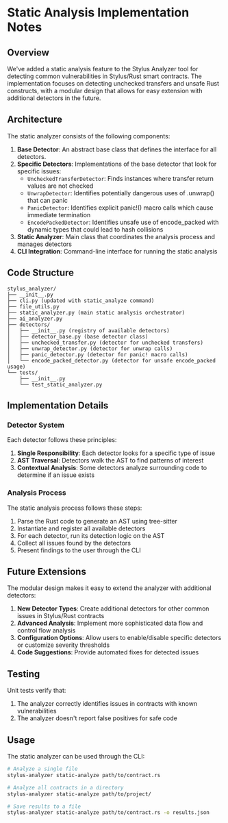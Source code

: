 # Static Analysis Implementation Notes

## Overview

We've added a static analysis feature to the Stylus Analyzer tool for detecting common vulnerabilities in Stylus/Rust smart contracts. The implementation focuses on detecting unchecked transfers and unsafe Rust constructs, with a modular design that allows for easy extension with additional detectors in the future.

## Architecture

The static analyzer consists of the following components:

1. **Base Detector**: An abstract base class that defines the interface for all detectors.
2. **Specific Detectors**: Implementations of the base detector that look for specific issues:
   - `UncheckedTransferDetector`: Finds instances where transfer return values are not checked
   - `UnwrapDetector`: Identifies potentially dangerous uses of .unwrap() that can panic
   - `PanicDetector`: Identifies explicit panic!() macro calls which cause immediate termination
   - `EncodePackedDetector`: Identifies unsafe use of encode_packed with dynamic types that could lead to hash collisions
3. **Static Analyzer**: Main class that coordinates the analysis process and manages detectors
4. **CLI Integration**: Command-line interface for running the static analysis

## Code Structure

```
stylus_analyzer/
├── __init__.py
├── cli.py (updated with static_analyze command)
├── file_utils.py
├── static_analyzer.py (main static analysis orchestrator)
├── ai_analyzer.py
├── detectors/
│   ├── __init__.py (registry of available detectors)
│   ├── detector_base.py (base detector class)
│   ├── unchecked_transfer.py (detector for unchecked transfers)
│   ├── unwrap_detector.py (detector for unwrap calls)
│   ├── panic_detector.py (detector for panic! macro calls)
│   └── encode_packed_detector.py (detector for unsafe encode_packed usage)
└── tests/
    ├── __init__.py
    └── test_static_analyzer.py
```

## Implementation Details

### Detector System

Each detector follows these principles:

1. **Single Responsibility**: Each detector looks for a specific type of issue
2. **AST Traversal**: Detectors walk the AST to find patterns of interest
3. **Contextual Analysis**: Some detectors analyze surrounding code to determine if an issue exists

### Analysis Process

The static analysis process follows these steps:

1. Parse the Rust code to generate an AST using tree-sitter
2. Instantiate and register all available detectors
3. For each detector, run its detection logic on the AST
4. Collect all issues found by the detectors
5. Present findings to the user through the CLI

## Future Extensions

The modular design makes it easy to extend the analyzer with additional detectors:

1. **New Detector Types**: Create additional detectors for other common issues in Stylus/Rust contracts
2. **Advanced Analysis**: Implement more sophisticated data flow and control flow analysis
3. **Configuration Options**: Allow users to enable/disable specific detectors or customize severity thresholds
4. **Code Suggestions**: Provide automated fixes for detected issues

## Testing

Unit tests verify that:

1. The analyzer correctly identifies issues in contracts with known vulnerabilities
2. The analyzer doesn't report false positives for safe code

## Usage

The static analyzer can be used through the CLI:

```bash
# Analyze a single file
stylus-analyzer static-analyze path/to/contract.rs

# Analyze all contracts in a directory
stylus-analyzer static-analyze path/to/project/

# Save results to a file
stylus-analyzer static-analyze path/to/contract.rs -o results.json
``` 

